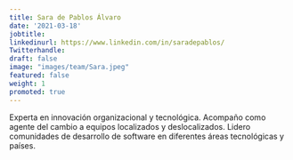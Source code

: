 ```yaml
---
title: Sara de Pablos Álvaro
date: '2021-03-18'
jobtitle:
linkedinurl: https://www.linkedin.com/in/saradepablos/
Twitterhandle:
draft: false
image: "images/team/Sara.jpeg"
featured: false
weight: 1
promoted: true
---
```

Experta en innovación organizacional y tecnológica. Acompaño como agente del cambio a equipos localizados y deslocalizados. Lidero comunidades de desarrollo de software en diferentes áreas tecnológicas y países.